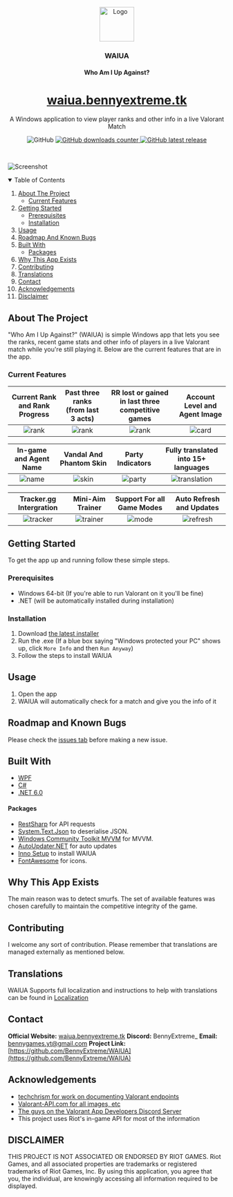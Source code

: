 <p align="center">
  <a href="https://github.com/BennyExtreme/WAIUA">
    <img src="Screenshots/logo.png" alt="Logo" width="80" height="80">
  </a>
</p>
<h3 align="center">WAIUA</h3>
<h4 align="center">Who Am I Up Against?</h4>
<a href="https://waiua.bennyextreme.tk"><h1 align="center">waiua.bennyextreme.tk</h1></a>

  <p align="center">
    A Windows application to view player ranks and other info in a live Valorant Match</p>
    <p align="center">
    <img alt="GitHub" src="https://img.shields.io/github/license/BennyExtreme/WAIUA?color=blue">
    <a href="https://github.com/Soneliem/WAIUA/releases/latest/download/WAIUA.exe">
	  <img alt="GitHub downloads counter" src="https://img.shields.io/github/downloads/BennyExtreme/WAIUA/total?color=blue">
      <img alt="GitHub latest release" src="https://img.shields.io/github/v/release/BennyExtreme/WAIUA">
    </a>
    </p>
  <br />

![Screenshot](Screenshots/main.png)

<details open="open">
  <summary>Table of Contents</summary>
  <ol>
    <li>
      <a href="#about-the-project">About The Project</a>
      <ul>
      <li><a href="#current-features">Current Features</a></li>
      </ul>
    </li>
    <li>
      <a href="#getting-started">Getting Started</a>
      <ul>
        <li><a href="#prerequisites">Prerequisites</a></li>
        <li><a href="#installation">Installation</a></li>
      </ul>
    </li>
    <li><a href="#usage">Usage</a></li>
    <li><a href="#roadmap-and-known-bugs">Roadmap And Known Bugs</a></li>
    <li>
	  <a href="#built-with">Built With</a>
	  <ul>
	    <li><a href="#packages">Packages</a></li>
	  </ul>
	</li>
	<li><a href="#why-this-app-exists">Why This App Exists</a></li>
    <li><a href="#contributing">Contributing</a></li>
    <li><a href="#translations">Translations</a></li>
    <li><a href="#contact">Contact</a></li>
    <li><a href="#acknowledgements">Acknowledgements</a></li>
    <li><a href="#disclaimer">Disclaimer</a></li>
  </ol>
</details>

## About The Project

"Who Am I Up Against?" (WAIUA) is simple Windows app that lets you see the ranks, recent game stats and other info of players in a live Valorant match while you're still playing it. Below are the current features that are in the app.

### Current Features

|Current Rank and Rank Progress|Past three ranks (from last 3 acts)|RR lost or gained in last three competitive games|Account Level and Agent Image|
|:---:|:---:|:---:|:---:|
|![rank](Screenshots/rank.png)|![rank](Screenshots/pranks.png)|![rank](Screenshots/history.png)|![card](Screenshots/card.png)|

|In-game and Agent Name|Vandal And Phantom Skin|Party Indicators|Fully translated into 15+ languages|
|:---:|:---:|:---:|:---:|
|![name](Screenshots/name.png)|![skin](Screenshots/skin.png)|![party](Screenshots/party.png)|![translation](Screenshots/language.png)|

|Tracker.gg Intergration|Mini-Aim Trainer|Support For all Game Modes|Auto Refresh and Updates|
|:---:|:---:|:---:|:---:|
|![tracker](Screenshots/tracker.png)|![trainer](Screenshots/trainer.png)|![mode](Screenshots/mode.png)|![refresh](Screenshots/refresh.png)|

## Getting Started

To get the app up and running follow these simple steps.

### Prerequisites

* Windows 64-bit (If you're able to run Valorant on it you'll be fine)
* .NET (will be automatically installed during installation)

### Installation

1. Download [the latest installer](https://github.com/BennyExtreme/WAIUA/releases/latest/download/WAIUA.exe)
2. Run the .exe (If a blue box saying "Windows protected your PC" shows up, click `More Info` and then `Run Anyway`)
3. Follow the steps to install WAIUA

## Usage

1. Open the app
2. WAIUA will automatically check for a match and give you the info of it

## Roadmap and Known Bugs

Please check the [issues tab](https://github.com/BennyExtreme/WAIUA/issues) before making a new issue.

## Built With

* [WPF](https://docs.microsoft.com/en-us/dotnet/desktop/wpf/?view=netdesktop-6.0)
* [C#](https://docs.microsoft.com/en-us/dotnet/csharp/)
* [.NET 6.0](https://dotnet.microsoft.com/)

#### Packages

* [RestSharp](https://restsharp.dev/) for API requests
* [System.Text.Json](https://docs.microsoft.com/en-us/dotnet/api/system.text.json) to deserialise JSON.
* [Windows Community Toolkit MVVM](https://docs.microsoft.com/en-us/windows/communitytoolkit/mvvm/introduction) for MVVM.
* [AutoUpdater.NET](https://github.com/ravibpatel/AutoUpdater.NET) for auto updates
* [Inno Setup](https://jrsoftware.org/isinfo.php) to install WAIUA
* [FontAwesome](https://fontawesome.com/license) for icons.

## Why This App Exists

The main reason was to detect smurfs. The set of available features was chosen carefully to maintain the competitive integrity of the game.

## Contributing

I welcome any sort of contribution. Please remember that translations are managed externally as mentioned below.

## Translations

WAIUA Supports full localization and instructions to help with translations can be found in [Localization](https://github.com/BennyExtreme/WAIUA/blob/master/Localization.md)

## Contact

**Official Website:** [waiua.bennyextreme.tk](https://waiua.bennyextreme.tk)
**Discord:** BennyExtreme_
**Email:** [bennygames.yt@gmail.com](mailto:bennygames.yt@gmail.com)
**Project Link:** [https://github.com/BennyExtreme/WAIUA](https://github.com/BennyExtreme/WAIUA)

## Acknowledgements

* [techchrism for work on documenting Valorant endpoints](https://github.com/techchrism/valorant-api-docs)
* [Valorant-API.com for all images, etc](https://valorant-api.com/)
* [The guys on the Valorant App Developers Discord Server](https://discord.gg/a9yzrw3KAm)
* This project uses Riot's in-game API for most of the information

## DISCLAIMER

THIS PROJECT IS NOT ASSOCIATED OR ENDORSED BY RIOT GAMES. Riot Games, and all associated properties are trademarks or registered trademarks of Riot Games, Inc.
By using this application, you agree that you, the individual, are knowingly accessing all information required to be displayed.
